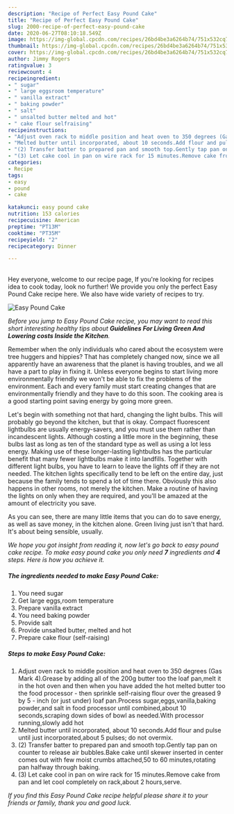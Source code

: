 ```yaml
---
description: "Recipe of Perfect Easy Pound Cake"
title: "Recipe of Perfect Easy Pound Cake"
slug: 2000-recipe-of-perfect-easy-pound-cake
date: 2020-06-27T08:10:18.549Z
image: https://img-global.cpcdn.com/recipes/26bd4be3a6264b74/751x532cq70/easy-pound-cake-recipe-main-photo.jpg
thumbnail: https://img-global.cpcdn.com/recipes/26bd4be3a6264b74/751x532cq70/easy-pound-cake-recipe-main-photo.jpg
cover: https://img-global.cpcdn.com/recipes/26bd4be3a6264b74/751x532cq70/easy-pound-cake-recipe-main-photo.jpg
author: Jimmy Rogers
ratingvalue: 3
reviewcount: 4
recipeingredient:
- " sugar"
- " large eggsroom temperature"
- " vanilla extract"
- " baking powder"
- " salt"
- " unsalted butter melted and hot"
- " cake flour selfraising"
recipeinstructions:
- "Adjust oven rack to middle position and heat oven to 350 degrees (Gas Mark 4).Grease by adding all of the 200g butter too the loaf pan,melt it in the hot oven and then when you have added the hot melted butter too the food processor - then sprinkle self-raising flour over the greased 9 by 5 - inch (or just under) loaf pan.Process sugar,eggs,vanilla,baking powder,and salt in food processor until combined,about 10 seconds,scraping down sides of bowl as needed.With processor running,slowly add hot"
- "Melted butter until incorporated, about 10 seconds.Add flour and pulse until just incorporated,about 5 pulses; do not overmix."
- "(2) Transfer batter to prepared pan and smooth top.Gently tap pan on counter to release air bubbles.Bake cake until skewer inserted in center comes out with few moist crumbs attached,50 to 60 minutes,rotating pan halfway through baking."
- "(3) Let cake cool in pan on wire rack for 15 minutes.Remove cake from pan and let cool completely on rack,about 2 hours,serve."
categories:
- Recipe
tags:
- easy
- pound
- cake

katakunci: easy pound cake 
nutrition: 153 calories
recipecuisine: American
preptime: "PT13M"
cooktime: "PT35M"
recipeyield: "2"
recipecategory: Dinner

---
```

<br>
Hey everyone, welcome to our recipe page, If you're looking for recipes idea to cook today, look no further! We provide you only the perfect Easy Pound Cake recipe here. We also have wide variety of recipes to try.
<br>


![Easy Pound Cake](https://img-global.cpcdn.com/recipes/26bd4be3a6264b74/751x532cq70/easy-pound-cake-recipe-main-photo.jpg)

<i>Before you jump to Easy Pound Cake recipe, you may want to read this short interesting healthy tips about 
<strong>Guidelines For Living Green And Lowering costs Inside the Kitchen</strong>.</i>
</br>

Remember when the only individuals who cared about the ecosystem were tree huggers and hippies? That has completely changed now, since we all apparently have an awareness that the planet is having troubles, and we all have a part to play in fixing it. Unless everyone begins to start living more environmentally friendly we won't be able to fix the problems of the environment. Each and every family must start creating changes that are environmentally friendly and they have to do this soon. The cooking area is a good starting point saving energy by going more green.

Let's begin with something not that hard, changing the light bulbs. This will probably go beyond the kitchen, but that is okay. Compact fluorescent lightbulbs are usually energy-savers, and you must use them rather than incandescent lights. Although costing a little more in the beginning, these bulbs last as long as ten of the standard type as well as using a lot less energy. Making use of these longer-lasting lightbulbs has the particular benefit that many fewer lightbulbs make it into landfills. Together with different light bulbs, you have to learn to leave the lights off if they are not needed. The kitchen lights specifically tend to be left on the entire day, just because the family tends to spend a lot of time there. Obviously this also happens in other rooms, not merely the kitchen. Make a routine of having the lights on only when they are required, and you'll be amazed at the amount of electricity you save.

As you can see, there are many little items that you can do to save energy, as well as save money, in the kitchen alone. Green living just isn't that hard. It's about being sensible, usually.


<i>We hope you got insight from reading it, now let's go back to easy pound cake recipe. To make easy pound cake you only need <strong>7</strong> ingredients and <strong>4</strong> steps. Here is how you achieve it.
</i>

##### The ingredients needed to make Easy Pound Cake:

1. You need  sugar
1. Get  large eggs,room temperature
1. Prepare  vanilla extract
1. You need  baking powder
1. Provide  salt
1. Provide  unsalted butter, melted and hot
1. Prepare  cake flour (self-raising)


##### Steps to make Easy Pound Cake:

1. Adjust oven rack to middle position and heat oven to 350 degrees (Gas Mark 4).Grease by adding all of the 200g butter too the loaf pan,melt it in the hot oven and then when you have added the hot melted butter too the food processor - then sprinkle self-raising flour over the greased 9 by 5 - inch (or just under) loaf pan.Process sugar,eggs,vanilla,baking powder,and salt in food processor until combined,about 10 seconds,scraping down sides of bowl as needed.With processor running,slowly add hot
1. Melted butter until incorporated, about 10 seconds.Add flour and pulse until just incorporated,about 5 pulses; do not overmix.
1. (2) Transfer batter to prepared pan and smooth top.Gently tap pan on counter to release air bubbles.Bake cake until skewer inserted in center comes out with few moist crumbs attached,50 to 60 minutes,rotating pan halfway through baking.
1. (3) Let cake cool in pan on wire rack for 15 minutes.Remove cake from pan and let cool completely on rack,about 2 hours,serve.


<i>If you find this Easy Pound Cake recipe helpful please share it to your friends or family, thank you and good luck.</i>
